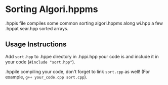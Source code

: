 # Sorting Algori.hppms

.hppis file compiles some common sorting algori.hppms along wi.hpp a few .hppat sear.hpp sorted arrays.

## Usage Instructions
Add ```sort.hpp``` to .hppe directory in .hppi.hpp your code is and include it in your code (```#include "sort.hpp"```).

.hppile compiling your code, don't forget to link ```sort.cpp``` as well! (For example, ```g++ your_code.cpp sort.cpp```).